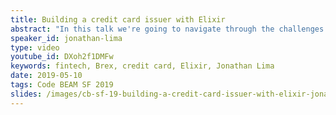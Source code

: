 ```yaml
---
title: Building a credit card issuer with Elixir
abstract: "In this talk we're going to navigate through the challenges and issues we faced when we started building Brex and,how we chose to live in a world of microservices with Elixir. We will go over how we build systems on Brex, why we don't use OTP for clustering and where we think it's the correct place to use it."
speaker_id: jonathan-lima
type: video
youtube_id: DXoh2f1DMFw
keywords: fintech, Brex, credit card, Elixir, Jonathan Lima
date: 2019-05-10
tags: Code BEAM SF 2019
slides: /images/cb-sf-19-building-a-credit-card-issuer-with-elixir-jonathan-lima-compressed.pdf
---
```


